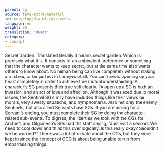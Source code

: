 ```yaml
---
parent: sg
source: fate-extra-material
id: encyclopedia-of-fate-extra
language: en
weight: 70
translation: "RHuot"
category:
- concept
---
```


Secret Garden.
Translated literally it means secret garden. Which is precisely what it is.
It consists of an ambivalent preference or something that the character wants to keep secret, but at the same time also wants others to know about.
No human being can live completely without making a mistake, or be perfect in the eyes of all. You can’t avoid opening up your heart completely in order to achieve true mutual understanding.
A character’s SG presents their true self clearly. To open up a SG is both an invasion, and an act of love and affection.
Although it was axed due to moral issues, the Sentinel SG’s may have included things like their views on morals, very sweaty situations, and nymphomania.
Also not only the enemy Sentinels, but also allied Servants have SGs.
If you are aiming for a Servant’s ending, you must complete their SG by doing the character-related sub-events.
To digress, the liberties we took with the CGs for Archer’s and Gilgamesh’s SGs had the staff saying, “Just wait a second. We need to cool down and think this over logically. Is this really okay? Shouldn’t we be worried?”
There was a lot of debate about the CGs, but they were kept in since the concept of CCC is about being unable to run from embarrassing things.
